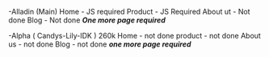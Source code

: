 -Alladin (Main)
  Home - JS required
  Product - JS Required
  About ut - Not done
  Blog - Not done
  _**One more page required**_

-Alpha ( Candys-Lily-IDK ) 260k
  Home - not done
  product - not done
  About us - not done
  Blog - not done
  **_one more page required_**

